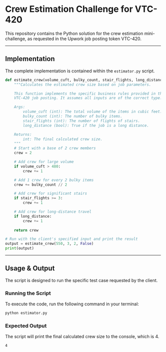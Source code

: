 # Crew Estimation Challenge for VTC-420

This repository contains the Python solution for the crew estimation mini-challenge, as requested in the Upwork job posting token VTC-420.

---
## Implementation

The complete implementation is contained within the `estimator.py` script.

```python
def estimate_crew(volume_cuft, bulky_count, stair_flights, long_distance):
    """Calculates the estimated crew size based on job parameters.

    This function implements the specific business rules provided in the
    VTC-420 job posting. It assumes all inputs are of the correct type.

    Args:
        volume_cuft (int): The total volume of the items in cubic feet.
        bulky_count (int): The number of bulky items.
        stair_flights (int): The number of flights of stairs.
        long_distance (bool): True if the job is a long distance.

    Returns:
        int: The final calculated crew size.
    """
    # Start with a base of 2 crew members
    crew = 2

    # Add crew for large volume
    if volume_cuft > 480:
        crew += 1

    # Add 1 crew for every 2 bulky items
    crew += bulky_count // 2

    # Add crew for significant stairs
    if stair_flights >= 3:
        crew += 1

    # Add crew for long-distance travel
    if long_distance:
        crew += 1
    
    return crew

# Run with the client's specified input and print the result
output = estimate_crew(550, 3, 2, False)
print(output)
```
---
## Usage & Output
The script is designed to run the specific test case requested by the client.

### Running the Script
To execute the code, run the following command in your terminal:

``` Bash
python estimator.py
```

### Expected Output
The script will print the final calculated crew size to the console, which is 4.

```
4
```
